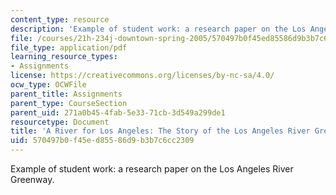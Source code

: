 ```yaml
---
content_type: resource
description: 'Example of student work: a research paper on the Los Angeles River Greenway.'
file: /courses/21h-234j-downtown-spring-2005/570497b0f45ed85586d9b3b7c6cc2309_11026_sherman04.pdf
file_type: application/pdf
learning_resource_types:
- Assignments
license: https://creativecommons.org/licenses/by-nc-sa/4.0/
ocw_type: OCWFile
parent_title: Assignments
parent_type: CourseSection
parent_uid: 271a0b45-4fab-5e33-71cb-3d549a299de1
resourcetype: Document
title: 'A River for Los Angeles: The Story of the Los Angeles River Greenway '
uid: 570497b0-f45e-d855-86d9-b3b7c6cc2309
---
```

Example of student work: a research paper on the Los Angeles River Greenway.